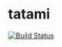 # tatami
[![Build Status](https://travis-ci.org/tommykishi/tatami.svg?branch=master)](https://travis-ci.org/tommykishi/tatami)
